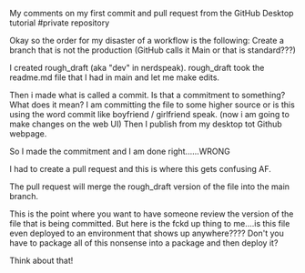 My comments on my first commit and pull request from the GitHub Desktop tutorial #private repository

Okay so the order for my  disaster of a workflow is the following:
Create a branch that is not the production (GitHub calls it Main or that is standard???)

I created rough_draft (aka "dev" in nerdspeak).
rough_draft took the readme.md file that I had in main and let me make edits.

Then i made what is called a commit. Is that a commitment to something? What does it mean? I am committing the file to some higher source or is this using the word commit like boyfriend / girlfriend speak.
(now i am going to make changes on the web UI)
Then I publish from my desktop tot Github webpage.

So I made the commitment and I am done right......WRONG

I had to create a pull request and this is where this gets confusing AF.

The pull request will merge the rough_draft version of the file into the main branch.

This is the point where you want to have someone review the version of the file that is being committed. But here is the fckd up thing to me....is this file even deployed to an environment that shows up anywhere???? Don't you have to package all of this nonsense into a package and then deploy it?

Think about that!
